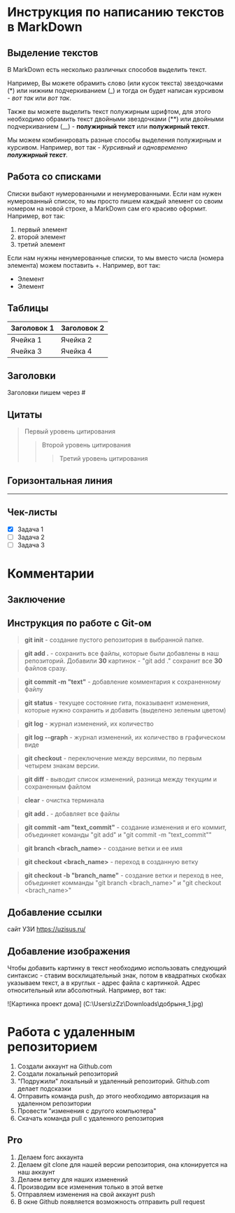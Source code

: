 # Инструкция по написанию текстов в MarkDown

## Выделение текстов

В MarkDown есть несколько различных способов выделить текст. 

Например, Вы можете обрамить слово (или кусок текста) звездочками (*) или нижним подчеркиванием (_) и тогда он будет написан курсивом - *вот так* или _вот так_.

Также вы можете выделить текст полужирным шрифтом, для этого необходимо обрамить текст двойными звездочками (**) или двойными подчеркиванием (__) - **полужирный текст** или __полужирный текст__.

Мы можем комбинировать разные способы выделения полужирным и курсивом. Например, вот так - _Курсивный и одновременно **полужирный текст**_.

## Работа со списками

Списки выбают нумерованными и ненумерованными. Если нам нужен нумерованный список, то мы просто пишем каждый элемент со своим номером на новой строке, а MarkDown сам его красиво оформит. Например, вот так:
1. первый элемент
2. второй элемент
3. третий элемент

Если нам нужны ненумерованные списки, то мы вместо числа (номера элемента) можем поставить +. Например, вот так:
+ Элемент
+ Элемент

## Таблицы

| Заголовок 1 | Заголовок 2 |
| ----------- | ----------- |
| Ячейка 1    | Ячейка 2    |
| Ячейка 3    | Ячейка 4    |

## Заголовки

Заголовки пишем через #

## Цитаты

> Первый уровень цитирования
>> Второй уровень цитирования
>>> Третий уровень цитирования

## Горизонтальная линия

---

## Чек-листы

- [x] Задача 1
- [ ] Задача 2
- [ ] Задача 3

# Комментарии

[//]: # (Это комментарий, он не будет отображаться)

## Заключение


## Инструкция по работе с Git-ом

> **git init** - создание пустого репозитория в выбранной папке.

> **git add .** - сохранить все файлы, которые были добавлены в наш репозиторий. Добавили **30** картинок - "git add ." сохранит все **30** файлов сразу.

> **git commit -m "text"** - добавление комментария к сохраненному файлу

> **git status** - текущее состояние гита, показываент изменения, которые нужно сохранить и добавить (выделено зеленым цветом)

> **git log** - журнал изменений, их количество

>**git log --graph** - журнал изменений, их количество в графическом виде

> **git checkout** - переключение между версиями, по первым четырем знакам версии. 

> **git diff** - выводит список изменений, разница между текущим и сохраненным файлом

> **clear** - очистка терминала

> **git add .** - добавляет все файлы

> **git commit -am "text_commit"** - создание изменения и его коммит, объединяет команды "git add" и "git commit -m "text_commit""

> **git branch <brach_name>** - создание ветки и ее имя

> **git checkout <brach_name>** - переход в созданную ветку

> **git checkout -b "branch_name"** - создание ветки и переход в нее, объединяет комманды "git branch <brach_name>" и "git checkout <brach_name>"

## Добавление ссылки

сайт УЗИ https://uzisus.ru/

## Добавление изображения

Чтобы добавить картинку в текст необходимо использовать следующий синтаксис - ставим восклицательный знак, потом в квадратных скобках указываем текст, а в круглых - адрес файла с картинкой. Адрес относительный или абсолютный. Например, вот так:

![Картинка проект дома] (C:\Users\zZz\Downloads\добрыня_1.jpg)

# Работа с удаленным репозиторием

1. Создали аккаунт на Github.com
2. Создали локальный репозиторий
3. "Подружили" локальный и удаленный репозиторий. Github.com делает подсказки
4. Отправить команда push, до этого необходимо авторизация на удаленном репозитории
5. Провести "изменения с другого компьютера"
6. Скачать команда pull с удаленного репозитория

## Pro

1. Делаем forc аккаунта
2. Делаем git clone для нашей версии репозитория, она клонируется на наш аккаунт
3. Делаем ветку для наших изменений
4. Производим все изменения только в этой ветке
5. Отправляем изменения на свой аккаунт push
6. В окне Github появляется возможность отправить pull request